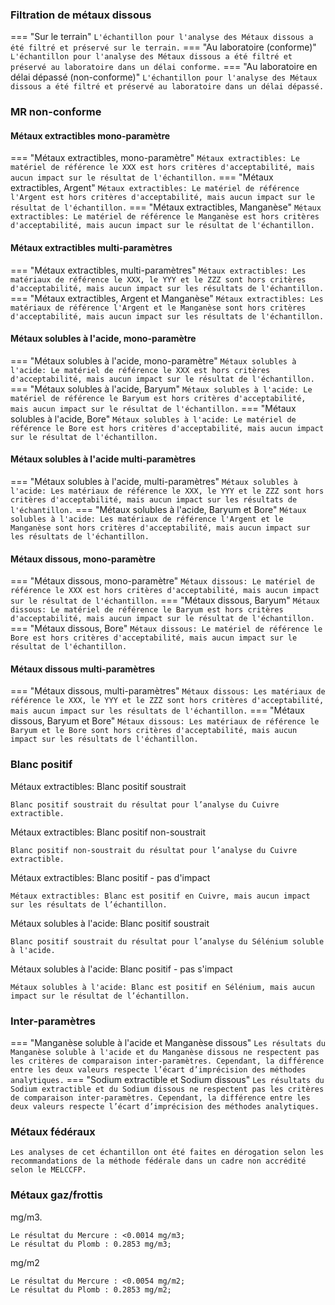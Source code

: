 ### Filtration de métaux dissous

=== "Sur le terrain"
    ```
    L'échantillon pour l'analyse des Métaux dissous a été filtré et préservé sur le terrain.
    ```
=== "Au laboratoire (conforme)"
    ```
    L'échantillon pour l'analyse des Métaux dissous a été filtré et préservé au laboratoire dans un délai conforme.
    ```
=== "Au laboratoire en délai dépassé (non-conforme)"
    ```
    L'échantillon pour l'analyse des Métaux dissous a été filtré et préservé au laboratoire dans un délai dépassé.
    ```

### MR non-conforme
#### Métaux extractibles mono-paramètre
=== "Métaux extractibles, mono-paramètre"
    ```
    Métaux extractibles: Le matériel de référence le XXX est hors critères d'acceptabilité, mais aucun impact sur le résultat de l'échantillon.
    ```
=== "Métaux extractibles, Argent"
    ```
    Métaux extractibles: Le matériel de référence l'Argent est hors critères d'acceptabilité, mais aucun impact sur le résultat de l'échantillon.
    ```
=== "Métaux extractibles, Manganèse"
    ```
    Métaux extractibles: Le matériel de référence le Manganèse est hors critères d'acceptabilité, mais aucun impact sur le résultat de l'échantillon.
    ```
#### Métaux extractibles multi-paramètres
=== "Métaux extractibles, multi-paramètres"
    ```
    Métaux extractibles: Les matériaux de référence le XXX, le YYY et le ZZZ sont hors critères d'acceptabilité, mais aucun impact sur les résultats de l'échantillon.
    ```
=== "Métaux extractibles, Argent et Manganèse"
    ```
    Métaux extractibles: Les matériaux de référence l'Argent et le Manganèse sont hors critères d'acceptabilité, mais aucun impact sur les résultats de l'échantillon.
    ```

#### Métaux solubles à l'acide, mono-paramètre
=== "Métaux solubles à l'acide, mono-paramètre"
    ```
    Métaux solubles à l'acide: Le matériel de référence le XXX est hors critères d'acceptabilité, mais aucun impact sur le résultat de l'échantillon.
    ```
=== "Métaux solubles à l'acide, Baryum"
    ```
    Métaux solubles à l'acide: Le matériel de référence le Baryum est hors critères d'acceptabilité, mais aucun impact sur le résultat de l'échantillon.
    ```
=== "Métaux solubles à l'acide, Bore"
    ```
    Métaux solubles à l'acide: Le matériel de référence le Bore est hors critères d'acceptabilité, mais aucun impact sur le résultat de l'échantillon.
    ```
#### Métaux solubles à l'acide multi-paramètres
=== "Métaux solubles à l'acide, multi-paramètres"
    ```
    Métaux solubles à l'acide: Les matériaux de référence le XXX, le YYY et le ZZZ sont hors critères d'acceptabilité, mais aucun impact sur les résultats de l'échantillon.
    ```
=== "Métaux solubles à l'acide, Baryum et Bore"
    ```
    Métaux solubles à l'acide: Les matériaux de référence l'Argent et le Manganèse sont hors critères d'acceptabilité, mais aucun impact sur les résultats de l'échantillon.
    ```

#### Métaux dissous, mono-paramètre
=== "Métaux dissous, mono-paramètre"
    ```
    Métaux dissous: Le matériel de référence le XXX est hors critères d'acceptabilité, mais aucun impact sur le résultat de l'échantillon.
    ```
=== "Métaux dissous, Baryum"
    ```
    Métaux dissous: Le matériel de référence le Baryum est hors critères d'acceptabilité, mais aucun impact sur le résultat de l'échantillon.
    ```
=== "Métaux dissous, Bore"
    ```
    Métaux dissous: Le matériel de référence le Bore est hors critères d'acceptabilité, mais aucun impact sur le résultat de l'échantillon.
    ```
#### Métaux dissous multi-paramètres
=== "Métaux dissous, multi-paramètres"
    ```
    Métaux dissous: Les matériaux de référence le XXX, le YYY et le ZZZ sont hors critères d'acceptabilité, mais aucun impact sur les résultats de l'échantillon.
    ```
=== "Métaux dissous, Baryum et Bore"
    ```
    Métaux dissous: Les matériaux de référence le Baryum et le Bore sont hors critères d'acceptabilité, mais aucun impact sur les résultats de l'échantillon.
    ```

### Blanc positif
Métaux extractibles: Blanc positif soustrait
```
Blanc positif soustrait du résultat pour l’analyse du Cuivre extractible.
```
Métaux extractibles: Blanc positif non-soustrait
```
Blanc positif non-soustrait du résultat pour l’analyse du Cuivre extractible.
```
Métaux extractibles: Blanc positif - pas d'impact
```
Métaux extractibles: Blanc est positif en Cuivre, mais aucun impact sur les résultats de l’échantillon.
```
Métaux solubles à l'acide: Blanc positif soustrait
```
Blanc positif soustrait du résultat pour l’analyse du Sélénium soluble à l'acide.
```
Métaux solubles à l'acide: Blanc positif - pas s'impact
```
Métaux solubles à l'acide: Blanc est positif en Sélénium, mais aucun impact sur le résultat de l’échantillon.
```

### Inter-paramètres
=== "Manganèse soluble à l'acide et Manganèse dissous"
    ```
    Les résultats du Manganèse soluble à l'acide et du Manganèse dissous ne respectent pas les critères de comparaison inter-paramètres. Cependant, la différence entre les deux valeurs respecte l’écart d’imprécision des méthodes analytiques.
    ```
=== "Sodium extractible et Sodium dissous"
    ```
    Les résultats du Sodium extractible et du Sodium dissous ne respectent pas les critères de comparaison inter-paramètres. Cependant, la différence entre les deux valeurs respecte l’écart d’imprécision des méthodes analytiques.
    ```

### Métaux fédéraux
```
Les analyses de cet échantillon ont été faites en dérogation selon les recommandations de la méthode fédérale dans un cadre non accrédité selon le MELCCFP.
```

### Métaux gaz/frottis

mg/m3.

```
Le résultat du Mercure : <0.0014 mg/m3;
Le résultat du Plomb : 0.2853 mg/m3;
```

mg/m2

```
Le résultat du Mercure : <0.0054 mg/m2;
Le résultat du Plomb : 0.2853 mg/m2;
```

